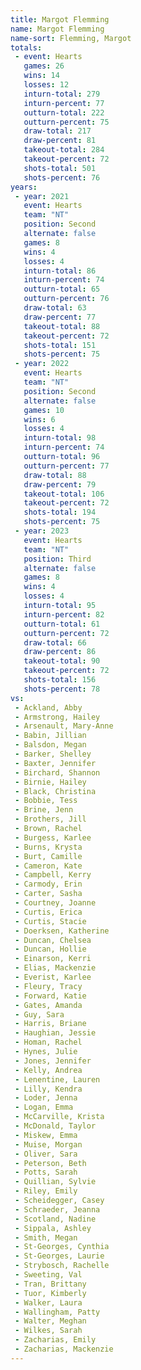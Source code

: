 ```yaml
---
title: Margot Flemming
name: Margot Flemming
name-sort: Flemming, Margot
totals:
 - event: Hearts
   games: 26
   wins: 14
   losses: 12
   inturn-total: 279
   inturn-percent: 77
   outturn-total: 222
   outturn-percent: 75
   draw-total: 217
   draw-percent: 81
   takeout-total: 284
   takeout-percent: 72
   shots-total: 501
   shots-percent: 76
years:
 - year: 2021
   event: Hearts
   team: "NT"
   position: Second
   alternate: false
   games: 8
   wins: 4
   losses: 4
   inturn-total: 86
   inturn-percent: 74
   outturn-total: 65
   outturn-percent: 76
   draw-total: 63
   draw-percent: 77
   takeout-total: 88
   takeout-percent: 72
   shots-total: 151
   shots-percent: 75
 - year: 2022
   event: Hearts
   team: "NT"
   position: Second
   alternate: false
   games: 10
   wins: 6
   losses: 4
   inturn-total: 98
   inturn-percent: 74
   outturn-total: 96
   outturn-percent: 77
   draw-total: 88
   draw-percent: 79
   takeout-total: 106
   takeout-percent: 72
   shots-total: 194
   shots-percent: 75
 - year: 2023
   event: Hearts
   team: "NT"
   position: Third
   alternate: false
   games: 8
   wins: 4
   losses: 4
   inturn-total: 95
   inturn-percent: 82
   outturn-total: 61
   outturn-percent: 72
   draw-total: 66
   draw-percent: 86
   takeout-total: 90
   takeout-percent: 72
   shots-total: 156
   shots-percent: 78
vs:
 - Ackland, Abby
 - Armstrong, Hailey
 - Arsenault, Mary-Anne
 - Babin, Jillian
 - Balsdon, Megan
 - Barker, Shelley
 - Baxter, Jennifer
 - Birchard, Shannon
 - Birnie, Hailey
 - Black, Christina
 - Bobbie, Tess
 - Brine, Jenn
 - Brothers, Jill
 - Brown, Rachel
 - Burgess, Karlee
 - Burns, Krysta
 - Burt, Camille
 - Cameron, Kate
 - Campbell, Kerry
 - Carmody, Erin
 - Carter, Sasha
 - Courtney, Joanne
 - Curtis, Erica
 - Curtis, Stacie
 - Doerksen, Katherine
 - Duncan, Chelsea
 - Duncan, Hollie
 - Einarson, Kerri
 - Elias, Mackenzie
 - Everist, Karlee
 - Fleury, Tracy
 - Forward, Katie
 - Gates, Amanda
 - Guy, Sara
 - Harris, Briane
 - Haughian, Jessie
 - Homan, Rachel
 - Hynes, Julie
 - Jones, Jennifer
 - Kelly, Andrea
 - Lenentine, Lauren
 - Lilly, Kendra
 - Loder, Jenna
 - Logan, Emma
 - McCarville, Krista
 - McDonald, Taylor
 - Miskew, Emma
 - Muise, Morgan
 - Oliver, Sara
 - Peterson, Beth
 - Potts, Sarah
 - Quillian, Sylvie
 - Riley, Emily
 - Scheidegger, Casey
 - Schraeder, Jeanna
 - Scotland, Nadine
 - Sippala, Ashley
 - Smith, Megan
 - St-Georges, Cynthia
 - St-Georges, Laurie
 - Strybosch, Rachelle
 - Sweeting, Val
 - Tran, Brittany
 - Tuor, Kimberly
 - Walker, Laura
 - Wallingham, Patty
 - Walter, Meghan
 - Wilkes, Sarah
 - Zacharias, Emily
 - Zacharias, Mackenzie
---
```

